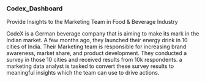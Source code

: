 ### Codex_Dashboard
Provide Insights to the Marketing Team in Food & Beverage Industry

CodeX is a German beverage company that is aiming to make its mark in the Indian market.
A few months ago, they launched their energy drink in 10 cities of India.
Their Marketing team is responsible for increasing brand awareness, market share, and product development. 
They conducted a survey in those 10 cities and received results from 10k respondents.
a marketing data analyst is tasked to convert these survey results to meaningful insights which
the team can use to drive actions.
